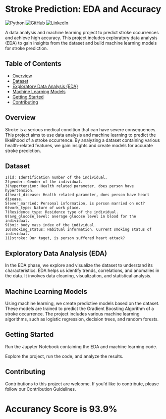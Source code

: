 # Stroke Prediction: EDA and Accuracy

![Python](https://img.shields.io/badge/Python-3.8%2B-blue)
[![GitHub](https://img.shields.io/badge/GitHub-atakanaydinbas-blue)](https://github.com/atakanaydinbas)
[![LinkedIn](https://img.shields.io/badge/LinkedIn-AtakanAydinbas-blue)](https://www.linkedin.com/in/atakanaydinbas/)

A data analysis and machine learning project to predict stroke occurrences and achieve high accuracy. This project includes exploratory data analysis (EDA) to gain insights from the dataset and build machine learning models for stroke prediction.


## Table of Contents

- [Overview](#overview)
- [Dataset](#dataset)
- [Exploratory Data Analysis (EDA)](#exploratory-data-analysis-eda)
- [Machine Learning Models](#machine-learning-models)
- [Getting Started](#getting-started)
- [Contributing](#contributing)

## Overview

Stroke is a serious medical condition that can have severe consequences. This project aims to use data analysis and machine learning to predict the likelihood of a stroke occurrence. By analyzing a dataset containing various health-related features, we gain insights and create models for accurate stroke prediction.

## Dataset


    1)id: Identification number of the individual.
    2)gender: Gender of the individual.
    3)hypertension: Health related parameter, does person have hypertension.
    4)heart_disease: Health related parameter, does person have heart disease.
    5)ever_married: Personal information, is person married on not?
    6)work_type: Nature of work place.
    7)Residence_type: Residence type of the individual.
    8)avg_glucose_level: average glucose level in blood for the individual.
    9)bmi: body mass index of the individual.
    10)smoking_status: Habitual information. Current smoking status of individual.
    11)stroke: Our taget, is person suffered heart attack?



## Exploratory Data Analysis (EDA)

In the EDA phase, we explore and visualize the dataset to understand its characteristics. EDA helps us identify trends, correlations, and anomalies in the data. It involves data cleaning, visualization, and statistical analysis.

## Machine Learning Models

Using machine learning, we create predictive models based on the dataset. These models are trained to predict the Gradient Boosting Algorithm of a stroke occurrence. The project includes various machine learning algorithms, such as logistic regression, decision trees, and random forests.

## Getting Started


Run the Jupyter Notebook containing the EDA and machine learning code.

Explore the project, run the code, and analyze the results.

## Contributing
Contributions to this project are welcome. If you'd like to contribute, please follow our Contribution Guidelines.


# **Accurancy Score is 93.9%**
